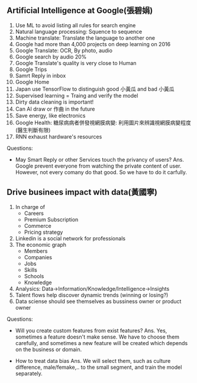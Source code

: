 ## Artificial Intelligence at Google(張碧娟)

1. Use ML to avoid listing all rules for search engine
2. Natural language processing: Squence to sequence
3. Machine translate: Translate the language to another one
4. Google had more than 4,000 projects on deep learning on 2016
5. Google Translate: OCR, By photo, audio
6. Google search by audio 20%
7. Google Translate's quality is very close to Human
8. Google Trips
9. Samrt Reply in inbox
10. Google Home
11. Japan use TensorFlow to distinguish good 小黃瓜 and bad 小黃瓜
12. Supervised learning = Traing and verify the model
13. Dirty data cleaning is important!
14. Can AI draw or 作曲 in the future
15. Save energy, like electronics
16. Google Health: 糖尿病病者併發視網膜病變: 利用圖片來辨識視網膜病變程度(醫生判斷有限)
17. RNN exhaust hardware's resources

Questions:
* May Smart Reply or other Services touch the privancy of users?
Ans. Google prevent everyone from watching the private content of user. However, not every comany do that good. So we have to do it carfully.




## Drive businees impact with data(黃國寧)

1. In charge of 
    * Careers
    * Premium Subscription
    * Commerce
    * Pricing strategy
2. Linkedin is a social network for professionals
3. The economic graph
   * Members
   * Companies
   * Jobs
   * Skills
   * Schools
   * Knowledge
4. Analysics: Data->Information/Knowledge/Intelligence->Insights
5. Talent flows help discover dynamic trends (winning or losing?)
6. Data sciense should see themselves as bussiness owner or product owner

Questions:
* Will you create custom features from exist features?
Ans. Yes, sometimes a feature doesn't make sense. We have to choose them carefully, and sometimes a new feature will be created which depends on the business or domain.

* How to treat data bias
Ans. We will select them, such as culture difference, male/femake,..  to the small segment, and train the model separately. 
